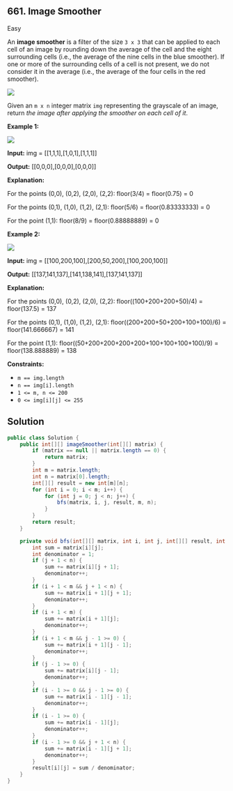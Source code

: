 ## 661\. Image Smoother

Easy

An **image smoother** is a filter of the size `3 x 3` that can be applied to each cell of an image by rounding down the average of the cell and the eight surrounding cells (i.e., the average of the nine cells in the blue smoother). If one or more of the surrounding cells of a cell is not present, we do not consider it in the average (i.e., the average of the four cells in the red smoother).

![](https://assets.leetcode.com/uploads/2021/05/03/smoother-grid.jpg)

Given an `m x n` integer matrix `img` representing the grayscale of an image, return _the image after applying the smoother on each cell of it_.

**Example 1:**

![](https://assets.leetcode.com/uploads/2021/05/03/smooth-grid.jpg)

**Input:** img = [[1,1,1],[1,0,1],[1,1,1]]

**Output:** [[0,0,0],[0,0,0],[0,0,0]]

**Explanation:** 

For the points (0,0), (0,2), (2,0), (2,2): floor(3/4) = floor(0.75) = 0 

For the points (0,1), (1,0), (1,2), (2,1): floor(5/6) = floor(0.83333333) = 0 

For the point (1,1): floor(8/9) = floor(0.88888889) = 0

**Example 2:**

![](https://assets.leetcode.com/uploads/2021/05/03/smooth2-grid.jpg)

**Input:** img = [[100,200,100],[200,50,200],[100,200,100]]

**Output:** [[137,141,137],[141,138,141],[137,141,137]]

**Explanation:** 

For the points (0,0), (0,2), (2,0), (2,2): floor((100+200+200+50)/4) = floor(137.5) = 137 

For the points (0,1), (1,0), (1,2), (2,1): floor((200+200+50+200+100+100)/6) = floor(141.666667) = 141 

For the point (1,1): floor((50+200+200+200+200+100+100+100+100)/9) = floor(138.888889) = 138

**Constraints:**

*   `m == img.length`
*   `n == img[i].length`
*   `1 <= m, n <= 200`
*   `0 <= img[i][j] <= 255`

## Solution

```java
public class Solution {
    public int[][] imageSmoother(int[][] matrix) {
        if (matrix == null || matrix.length == 0) {
            return matrix;
        }
        int m = matrix.length;
        int n = matrix[0].length;
        int[][] result = new int[m][n];
        for (int i = 0; i < m; i++) {
            for (int j = 0; j < n; j++) {
                bfs(matrix, i, j, result, m, n);
            }
        }
        return result;
    }

    private void bfs(int[][] matrix, int i, int j, int[][] result, int m, int n) {
        int sum = matrix[i][j];
        int denominator = 1;
        if (j + 1 < n) {
            sum += matrix[i][j + 1];
            denominator++;
        }
        if (i + 1 < m && j + 1 < n) {
            sum += matrix[i + 1][j + 1];
            denominator++;
        }
        if (i + 1 < m) {
            sum += matrix[i + 1][j];
            denominator++;
        }
        if (i + 1 < m && j - 1 >= 0) {
            sum += matrix[i + 1][j - 1];
            denominator++;
        }
        if (j - 1 >= 0) {
            sum += matrix[i][j - 1];
            denominator++;
        }
        if (i - 1 >= 0 && j - 1 >= 0) {
            sum += matrix[i - 1][j - 1];
            denominator++;
        }
        if (i - 1 >= 0) {
            sum += matrix[i - 1][j];
            denominator++;
        }
        if (i - 1 >= 0 && j + 1 < n) {
            sum += matrix[i - 1][j + 1];
            denominator++;
        }
        result[i][j] = sum / denominator;
    }
}
```